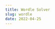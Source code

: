 ```yaml
---
title: Wordle Solver
slug: wordle
date: 2022-04-25
---
```


<div id="wordleForm" data-component=""></div>
